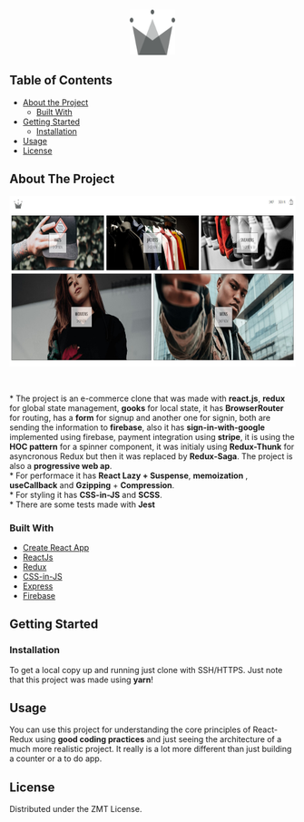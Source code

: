 <!-- PROJECT SHIELDS -->
<!--
*** I'm using markdown "reference style" links for readability.
*** Reference links are enclosed in brackets [ ] instead of parentheses ( ).
*** See the bottom of this document for the declaration of the reference variables
*** https://www.markdownguide.org/basic-syntax/#reference-style-links
-->


<!-- PROJECT LOGO -->
<br />
<p align="center">
    <img src="./src/assets/crown.svg" alt="Logo" width="80" height="80">
 
<!-- TABLE OF CONTENTS -->
## Table of Contents

* [About the Project](#about-the-project)
  * [Built With](#built-with)
* [Getting Started](#getting-started)
  * [Installation](#installation)
* [Usage](#usage)
* [License](#license)



<!-- ABOUT THE PROJECT -->
## About The Project
<p align="center">
<img src="screenshot.jpg" alt="Logo" width="650" height="300">
 <br />
 </p>
<br />
<p>
  * The project is an e-commerce clone that was made with <b>react.js</b>, <b>redux</b> for global state management, <b>gooks</b> for local state, it has <b>BrowserRouter</b> for routing, has a <b>form</b> for signup and another one for signin, both are sending the information to <b>firebase</b>, also it has <b>sign-in-with-google</b> implemented using firebase, payment integration using <b>stripe</b>, it is using the <b>HOC pattern</b> for a spinner component, it was initialy using <b>Redux-Thunk</b> for asyncronous Redux but then it was replaced by <b>Redux-Saga</b>. The project is also a <b>progressive web ap</b>.
<br />
 * For performace it has <b>React Lazy + Suspense</b>, <b>memoization</b> , <b>useCallback</b> and <b>Gzipping</b> + <b>Compression</b>. 
<br />
 * For styling it has <b>CSS-in-JS</b> and <b>SCSS</b>.
<br />
 * There are some tests made with <b>Jest</b>
  
  </p>
 




### Built With
* [Create React App](https://github.com/facebook/create-react-app)
* [ReactJs](https://reactjs.org/)
* [Redux](https://redux.js.org/)
* [CSS-in-JS](https://styled-components.com/)
* [Express](https://expressjs.com/)
* [Firebase](https://firebase.google.com/)




<!-- GETTING STARTED -->
## Getting Started

### Installation

To get a local copy up and running just clone with SSH/HTTPS.
Just note that this project was made using <b>yarn</b>!

<!-- USAGE EXAMPLES -->
## Usage

You can use this project for understanding the core principles of React-Redux using <b>good coding practices</b> and just seeing the architecture of a much more realistic project. It really is a lot more different than just building a counter or a to do app.


<!-- LICENSE -->
## License

Distributed under the ZMT License. 
